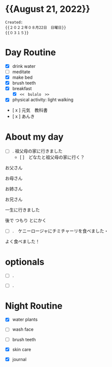 # {{August 21, 2022}}
	Created: 
	{{２０２２年０８月22日　日曜日}} 
	{{０３１５}}


# Day Routine
- [x] drink water 
- [ ] meditate
- [x] make bed
- [x] brush teeth 
- [x] breakfast
	- [x] ```<<　bulalo　>>```
- [x] physical activity: light walking
- [ x ] 元気　教科書
- [ x ] あんき

# About my day
- [ ] . 祖父母の家に行きました
	- [ ]　どなたと祖父母の家に行く？
	

お父さん


お母さん


お姉さん


お兄さん


一生に行きました
	
	
	
後で
つもり
とにかく
		
		
- [ ] .　ケニーロージャにチミチャーリを食べました・

よく食べました！


# optionals
- [ ] .
- [ ] .
	 

# Night Routine
- [x] water plants 
- [ ] wash face
- [ ] brush teeth
- [x] skin care
- [x] journal

